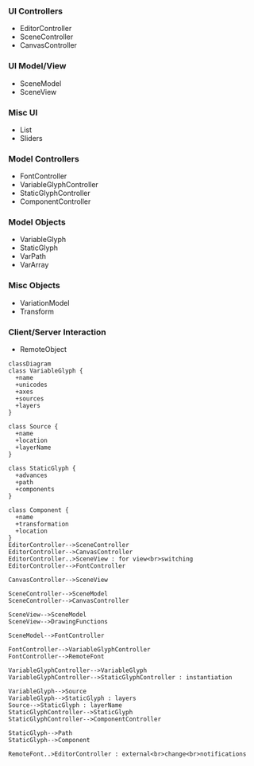 ### UI Controllers

- EditorController
- SceneController
- CanvasController

### UI Model/View

- SceneModel
- SceneView

### Misc UI

- List
- Sliders

### Model Controllers

- FontController
- VariableGlyphController
- StaticGlyphController
- ComponentController

### Model Objects

- VariableGlyph
- StaticGlyph
- VarPath
- VarArray

### Misc Objects

- VariationModel
- Transform

### Client/Server Interaction

- RemoteObject

```mermaid
classDiagram
class VariableGlyph {
  +name
  +unicodes
  +axes
  +sources
  +layers
}

class Source {
  +name
  +location
  +layerName
}

class StaticGlyph {
  +advances
  +path
  +components
}

class Component {
  +name
  +transformation
  +location
}
EditorController-->SceneController
EditorController-->CanvasController
EditorController..>SceneView : for view<br>switching
EditorController-->FontController

CanvasController-->SceneView

SceneController-->SceneModel
SceneController-->CanvasController

SceneView-->SceneModel
SceneView-->DrawingFunctions

SceneModel-->FontController

FontController-->VariableGlyphController
FontController-->RemoteFont

VariableGlyphController-->VariableGlyph
VariableGlyphController-->StaticGlyphController : instantiation

VariableGlyph-->Source
VariableGlyph-->StaticGlyph : layers
Source-->StaticGlyph : layerName
StaticGlyphController-->StaticGlyph
StaticGlyphController-->ComponentController

StaticGlyph-->Path
StaticGlyph-->Component

RemoteFont..>EditorController : external<br>change<br>notifications
```
